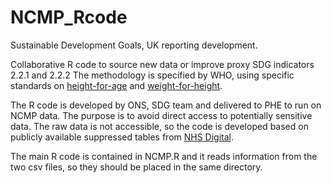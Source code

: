 # NCMP_Rcode

Sustainable Development Goals, UK reporting development.

Collaborative R code to source new data or improve proxy SDG indicators 2.2.1 and 2.2.2
The methodology is specified by WHO, using specific standards on [height-for-age](https://www.who.int/tools/child-growth-standards/standards/length-height-for-age) and [weight-for-height](https://www.who.int/tools/child-growth-standards/standards/weight-for-length-height).

The R code is developed by ONS, SDG team and delivered to PHE to run on NCMP data. The purpose is to avoid direct access to potentially sensitive data.
The raw data is not accessible, so the code is developed based on publicly available suppressed tables from [NHS Digital](https://digital.nhs.uk/data-and-information/publications/statistical/national-child-measurement-programme/2018-19-school-year).

The main R code is contained in NCMP.R and it reads information from the two csv files, so they should be placed in the same directory.
